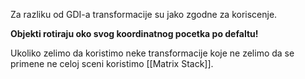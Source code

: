 
Za razliku od GDI-a transformacije su jako zgodne za koriscenje.

**Objekti rotiraju oko svog koordinatnog pocetka po defaltu!**

Ukoliko zelimo da koristimo neke transformacije koje ne zelimo da se primene ne celoj sceni koristimo [[Matrix Stack]].